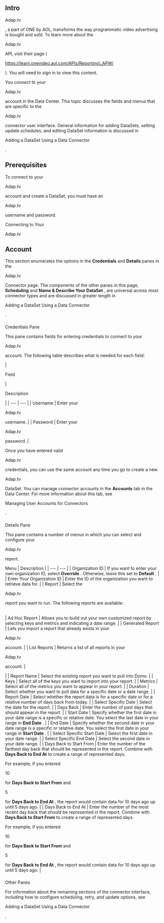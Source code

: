

Intro
-------


 Adap.tv

, a part of ONE by AOL, transforms the way programmatic video advertising is bought and sold. To learn more about the

Adap.tv

API, visit their page (

https://learn.onevideo.aol.com/APIs/Reporting\_API#/

). You will need to sign in to view this content.


 You connect to your

Adap.tv

account in the Data Center. This topic discusses the fields and menus that are specific to the

Adap.tv

connector user interface. General information for adding DataSets, setting update schedules, and editing DataSet information is discussed in

Adding a DataSet Using a Data Connector

.


 Prerequisites
---------------

To connect to your

Adap.tv

account and create a DataSet, you must have an

Adap.tv

username and password.


 Connecting to Your

Adap.tv

Account
------------------------------------------


 This section enumerates the options in the
 **Credentials**
 and
 **Details**
 panes in the

Adap.tv

Connector page. The components of the other panes in this page,
 **Scheduling**
 and
 **Name & Describe Your DataSet**
 , are universal across most connector types and are discussed in greater length in

Adding a DataSet Using a Data Connector

.


###

Credentials Pane


 This pane contains fields for entering credentials to connect to your

Adap.tv

account. The following table describes what is needed for each field:


|

Field

|

Description

|
| --- | --- |
|
 Username
  |
 Enter your

Adap.tv

username.
  |
|
 Password
  |
 Enter your

Adap.tv

password.
  |


 Once you have entered valid

Adap.tv

credentials, you can use the same account any time you go to create a new

Adap.tv

DataSet. You can manage connector accounts in the
 **Accounts**
 tab in the Data Center. For more information about this tab, see

Managing User Accounts for Connectors

.


###
 Details Pane

This pane contains a number of menus in which you can select and configure your

Adap.tv

report.


 Menu
  |
 Description
  |
| --- | --- |
|
 Organization ID
  |
 If you want to enter your own organization ID, select
 **Override**
 . Otherwise, leave this set to
 **Default**
 .
  |
|
 Enter Your Organization ID
  |
 Enter the ID of the organization you want to retrieve data for.
  |
|
 Report
  |
 Select the

Adap.tv

report you want to run. The following reports are available:


|  |  |
| --- | --- |
|
 Ad Hoc Report
  |
 Allows you to build out your own customized report by selecting keys and metrics and indicating a date range.
  |
|
 Generated Report
  |
 Lets you import a report that already exists in your

Adap.tv

account.
  |
|
 List Reports
  |
 Returns a list of all reports in your

Adap.tv

account.
  |

|
|
 Report Name
  |
 Select the existing report you want to pull into Domo.
  |
|
 Keys
  |
 Select all of the keys you want to import into your report.
  |
|
 Metrics
  |
 Select all of the metrics you want to appear in your report.
  |
|
 Duration
  |
 Select whether you want to pull data for a specific date or a date range.
  |
|
 Report Date
  |
 Select whether the report data is for a specific date or for a relative number of days back from today.
  |
|
 Select Specific Date
  |
 Select the date for the report.
  |
|
 Days Back
  |
 Enter the number of past days that should appear in the report.
  |
|
 Start Date
  |
 Specify whether the first date in your date range is a specific or relative date. You select the last date in your range in
 **End Date**
 .
  |
|
 End Date
  |
 Specify whether the second date in your date range is a specific or relative date. You select the first date in your range in
 **Start Date**
 .
  |
|
 Select Specific Start Date
  |
 Select the first date in your date range.
  |
|
 Select Specific End Date
  |
 Select the second date in your date range.
  |
|
 Days Back to Start From
  |
 Enter the number of the farthest day back that should be represented in the report. Combine with
 **Days Back to End At**
 to create a range of represented days.


 For example, if you entered

10

for
 **Days Back to Start From**
 and

5

for
 **Days Back to End At**
 , the report would contain data for 10 days ago up until 5 days ago.
  |
|
 Days Back to End At
  |
 Enter the number of the most recent day back that should be represented in the report. Combine with
 **Days Back to Start From**
 to create a range of represented days.


 For example, if you entered

10

for
 **Days Back to Start From**
 and

5

for
 **Days Back to End At**
 , the report would contain data for 10 days ago up until 5 days ago.
  |


###
 Other Panes

For information about the remaining sections of the connector interface, including how to configure scheduling, retry, and update options, see

Adding a DataSet Using a Data Connector

.

